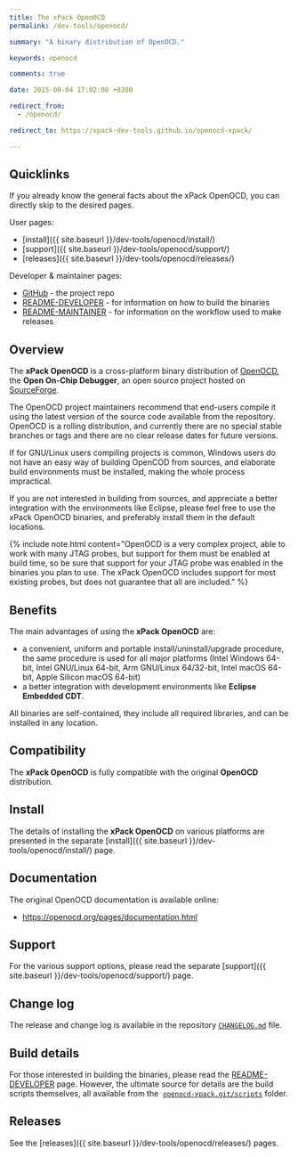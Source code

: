 ```yaml
---
title: The xPack OpenOCD
permalink: /dev-tools/openocd/

summary: "A binary distribution of OpenOCD."

keywords: openocd

comments: true

date: 2015-09-04 17:02:00 +0300

redirect_from:
  - /openocd/

redirect_to: https://xpack-dev-tools.github.io/openocd-xpack/

---
```


## Quicklinks

If you already know the general facts about the xPack OpenOCD, you can
directly skip to the desired pages.

User pages:

- [install]({{ site.baseurl }}/dev-tools/openocd/install/)
- [support]({{ site.baseurl }}/dev-tools/openocd/support/)
- [releases]({{ site.baseurl }}/dev-tools/openocd/releases/)

Developer & maintainer pages:

- [GitHub](https://github.com/xpack-dev-tools/openocd-xpack/) - the project repo
- [README-DEVELOPER](https://github.com/xpack-dev-tools/openocd-xpack/blob/xpack/README-DEVELOPER.md) -
  for information on how to build the binaries
- [README-MAINTAINER](https://github.com/xpack-dev-tools/openocd-xpack/blob/xpack/README-MAINTAINER.md) -
  for information on the workflow used to make releases

## Overview

The **xPack OpenOCD** is a cross-platform binary distribution of
[OpenOCD](https://openocd.org), the **Open On-Chip Debugger**,
an open source project hosted on 
[SourceForge](https://sourceforge.net/projects/openocd/).

The OpenOCD project maintainers recommend that end-users
compile it using the latest version of the source code available from
the repository. OpenOCD is a rolling distribution, and currently
there are no special stable branches or tags
and there are no clear release dates for future versions.

If for GNU/Linux users compiling projects is common, Windows users do not
have an easy way of building OpenCOD from sources, and elaborate build
environments must be installed, making the whole process impractical.

If you are not interested in building from sources, and appreciate a
better integration with the environments like Eclipse, please feel free to use
the xPack OpenOCD binaries, and preferably install them in the default
locations.

{% include note.html content="OpenOCD is a very complex project, able
to work with many JTAG probes, but support for them must be enabled
at build time, so be sure that support for your JTAG probe was
enabled in the binaries you plan to use. The xPack OpenOCD includes
support for most existing probes, but does not guarantee that all are
included." %}

## Benefits

The main advantages of using the **xPack OpenOCD** are:

- a convenient, uniform and portable install/uninstall/upgrade procedure,
  the same procedure is used for all major
  platforms (Intel Windows 64-bit, Intel GNU/Linux 64-bit, Arm GNU/Linux
  64/32-bit, Intel macOS 64-bit, Apple Silicon macOS 64-bit)
- a better integration with development environments
  like **Eclipse Embedded CDT**.

All binaries are self-contained, they include all required libraries,
and can be installed in any location.

## Compatibility

The **xPack OpenOCD** is fully compatible with the original **OpenOCD**
distribution.

## Install

The details of installing the **xPack OpenOCD** on various platforms are
presented in the separate
[install]({{ site.baseurl }}/dev-tools/openocd/install/) page.

## Documentation

The original OpenOCD documentation is available online:

- <https://openocd.org/pages/documentation.html>

## Support

For the various support options, please read the separate
[support]({{ site.baseurl }}/dev-tools/openocd/support/) page.

## Change log

The release and change log is available in the repository
[`CHANGELOG.md`](https://github.com/xpack-dev-tools/openocd-xpack/blob/xpack/CHANGELOG.md) file.

## Build details

For those interested in building the binaries, please read the
[README-DEVELOPER](https://github.com/xpack-dev-tools/openocd-xpack/blob/xpack/README-DEVELOPER.md)
page.
However, the ultimate source for details are the build scripts themselves,
all available from the 
[`openocd-xpack.git/scripts`](https://github.com/xpack-dev-tools/openocd-xpack/tree/xpack/scripts/)
folder.

## Releases

See the [releases]({{ site.baseurl }}/dev-tools/openocd/releases/) pages.
